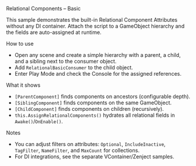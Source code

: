 Relational Components – Basic

This sample demonstrates the built-in Relational Component Attributes without any DI container. Attach the script to a GameObject hierarchy and the fields are auto-assigned at runtime.

How to use
- Open any scene and create a simple hierarchy with a parent, a child, and a sibling next to the consumer object.
- Add `RelationalBasicConsumer` to the child object.
- Enter Play Mode and check the Console for the assigned references.

What it shows
- `[ParentComponent]` finds components on ancestors (configurable depth).
- `[SiblingComponent]` finds components on the same GameObject.
- `[ChildComponent]` finds components on children (recursively).
- `this.AssignRelationalComponents()` hydrates all relational fields in `Awake()`/`OnEnable()`.

Notes
- You can adjust filters on attributes: `Optional`, `IncludeInactive`, `TagFilter`, `NameFilter`, and `MaxCount` for collections.
- For DI integrations, see the separate VContainer/Zenject samples.

